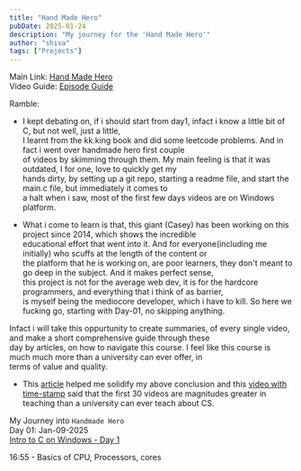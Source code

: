 ```yaml
---
title: "Hand Made Hero"
pubDate: 2025-01-24
description: "My journey for the 'Hand Made Hero'"
author: "shiva"
tags: ["Projects"]
---
```


Main Link: [Hand Made Hero](https://mollyrocket.com/#handmade)  
Video Guide: [Episode Guide](https://guide.handmadehero.org/)  

Ramble: 
- I kept debating on, if i should start from day1, infact i know a little bit of C, but not well, just a little,  
I learnt from the kk.king book and did some leetcode problems. And in fact i went over handmade hero first couple   
of videos by skimming through them. My main feeling is that it was outdated, I for one, love to quickly get my  
hands dirty, by setting up a git repo, starting a readme file, and start the main.c file, but immediately it comes to  
a halt when i saw, most of the first few days videos are on Windows platform.  

- What i come to learn is that, this giant (Casey) has been working on this project since 2014, which shows the incredible  
educational effort that went into it. And for everyone(including me initially) who scuffs at the length of the content or   
the platform that he is working on, are poor learners, they don't meant to go deep in the subject. And it makes perfect sense,  
this project is not for the average web dev, it is for the hardcore programmers, and everything that i think of as barrier,  
is myself being the mediocore developer, which i have to kill. So here we fucking go, starting with Day-01, no skipping anything.  

Infact i will take this oppurtunity to create summaries, of every single video, and make a short comprehensive guide through these  
day by articles, on how to navigate this course. I feel like this course is much much more than a university can ever offer, in  
terms of value and quality.  
- This [article](https://medium.com/@ToddCullum/developers-what-handmade-hero-is-and-why-you-should-watch-it-8e88e9c2836e) helped me solidify my above conclusion
and this [video with time-stamp](https://www.youtube.com/watch?v=0xJeEcq16hY&t=710s) said that the first 30 videos are magnitudes greater in  
teaching than a university can ever teach about CS.


My Journey into `Handmade Hero`  
Day 01: Jan-09-2025  
[Intro to C on Windows - Day 1](https://guide.handmadehero.org/intro-to-c/day1/)

16:55 - Basics of CPU, Processors, cores

